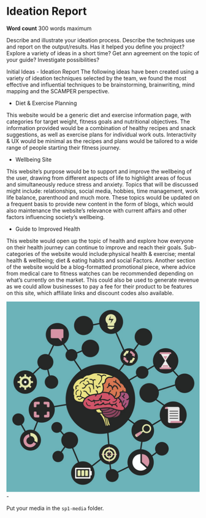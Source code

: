 # Ideation Report

**Word count** 300 words maximum

Describe and illustrate your ideation process. Describe the techniques use and report on the output/results.
Has it helped you define you project? Explore a variety of ideas in a short time? Get ann agreement on the topic of your guide? Investigate possibilities?

Initial Ideas - Ideation Report The following ideas have been created using a variety of ideation techniques selected by the team, we found the most effective and influential techniques to be brainstorming, brainwriting, mind mapping and the SCAMPER perspective.

- Diet & Exercise Planning

This website would be a generic diet and exercise information page, with categories for target weight, fitness goals and nutritional objectives.
The information provided would be a combination of healthy recipes and snack suggestions, as well as exercise plans for individual work outs.
Interactivity & UX would be minimal as the recipes and plans would be tailored to a wide range of people starting their fitness journey.

- Wellbeing Site

This website’s purpose would be to support and improve the wellbeing of the user, drawing from different aspects of life to highlight areas of focus and simultaneously reduce stress and anxiety.
Topics that will be discussed might include: relationships, social media, hobbies, time management, work life balance, parenthood and much more.
These topics would be updated on a frequent basis to provide new content in the form of blogs, which would also maintenance the website’s relevance with current affairs and other factors influencing society’s wellbeing.

- Guide to Improved Health

This website would open up the topic of health and explore how everyone on their health journey can continue to improve and reach their goals. Sub-categories of the website would include:physical health & exercise; mental health & wellbeing; diet & eating habits and social Factors.
Another section of the website would be a blog-formatted promotional piece, where advice from medical care to fitness watches can be recommended depending on what’s currently on the market. This could also be used to generate revenue as we could allow businesses to pay a fee for their product to be features on this site, which affiliate links and discount codes also available.

<img src="sp1-media/Mind-Map.jpg" alt="Storyboard Two" width="1000">
- 

Put your media in the `sp1-media` folder.


```
